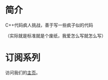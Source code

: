 # 简介
C++代码疯人挑战，善于写一些疯子似的代码

（实际就是标准就是个废纸，我爱怎么写就怎么写）

# 订阅系列
访问我们的<a href="https://space.bilibili.com/627871340">主页</a>。